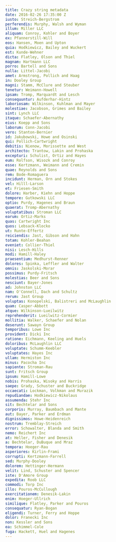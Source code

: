 ```yaml
---
title: Crazy string metadata
date: 2016-02-26 17:35:00 Z
iusto: Streich-Bergstrom
perferendis: Murphy, Walsh and Wyman
illum: Miller LLC
aliquam: Conroy, Kohler and Boyer
ex: Pfannerstill-Will
eos: Hansen, Moen and Upton
quia: Hodkiewicz, Bailey and Wuckert
est: Kunde-Wehner
dicta: Flatley, Olson and Thiel
magnam: Hartmann LLC
porro: Bartell and Sons
nulla: Littel-Jacobi
amet: Armstrong, Pollich and Haag
in: Dooley Group
magni: Stamm, McClure and Steuber
tenetur: Weimann-Howell
ipsam: Tromp, Marquardt and Lesch
consequuntur: Aufderhar-Hintz
laboriosam: Wilkinson, Kuhlman and Mayer
molestiae: Jacobson, Grimes and Bailey
sint: Lynch LLC
itaque: Schaefer-Abernathy
eius: Koepp and Sons
laborum: Conn-Jacobi
vero: Stanton-Bernier
id: Jakubowski, Howe and Osinski
qui: Pollich-Cartwright
debitis: Nienow, Morissette and West
architecto: Trantow, Lakin and Prohaska
excepturi: Schulist, Ortiz and Hayes
eum: Rolfson, Wisozk and Conroy
esse: Kertzmann, Weimann and Cremin
quae: Reynolds and Sons
rem: Bode-Romaguera
incidunt: Herman, Orn and Stokes
vel: Hilll-Larson
et: Friesen-Smith
dolore: Harber, Kiehn and Hoppe
tempore: Gutkowski LLC
optio: Purdy, Hagenes and Braun
quaerat: Tromp-Abernathy
voluptatibus: Stroman LLC
earum: Ortiz-Marks
quas: Cartwright Inc
quos: Lebsack-Klocko
ut: Runte-Effertz
reiciendis: Jast, Gibson and Hahn
totam: Kohler-Beahan
eveniet: Collier-Thiel
nisi: Lesch-Hills
modi: Hamill-Haley
praesentium: Medhurst-Renner
dolores: Spinka, Leffler and Walter
omnis: Jaskolski-Morar
possimus: Purdy-Fritsch
molestias: Beer and Sons
nesciunt: Bayer-Jones
ad: Johnston LLC
nam: O'Connell, Dach and Schultz
rerum: Jast Group
voluptas: Konopelski, Balistreri and McLaughlin
quam: Casper-Abbott
atque: Wilkinson-Lueilwitz
reprehenderit: Lueilwitz-Cormier
mollitia: Walker, Schaefer and Nolan
deserunt: Sawayn Group
temporibus: Lowe Inc
provident: Dicki Inc
ratione: Eichmann, Keeling and Huels
doloribus: McLaughlin LLC
voluptate: Schumm-Keebler
voluptates: Hayes Inc
ullam: Hermiston Inc
minus: Pacocha Inc
sapiente: Stroman-Rau
sunt: Fritsch Group
ipsum: Hamill-Lowe
nobis: Prohaska, Wisoky and Harris
saepe: Grady, Schuster and Buckridge
occaecati: Lockman, Volkman and Murazik
repudiandae: Hodkiewicz-Nikolaus
assumenda: Stehr Inc
sit: Bechtelar and Sons
corporis: Murray, Baumbach and Mante
aut: Bayer, Parker and Erdman
dignissimos: Howe-Heidenreich
nostrum: Tremblay-Streich
error: Schowalter, Blanda and Smith
nemo: Reichert Inc
at: Heller, Fisher and Denesik
a: Bechtelar, DuBuque and Mraz
tempora: Hoeger-Rau
asperiores: Kirlin-Frami
corrupti: Kertzmann-Farrell
sed: Murphy-Dooley
dolorem: Hettinger-Hermann
velit: Lind, Schuster and Spencer
iste: D'Amore Group
expedita: Roob LLC
commodi: Torp Inc
illo: Pouros-McCullough
exercitationem: Denesik-Lakin
enim: Hoeger-Ullrich
similique: Flatley, Parker and Pouros
consequatur: Ryan-Bogan
eligendi: Turner, Ferry and Hoppe
dolor: Franecki Inc
non: Kessler and Sons
ea: Schimmel-Cole
fuga: Hackett, Huel and Hagenes
---
```


